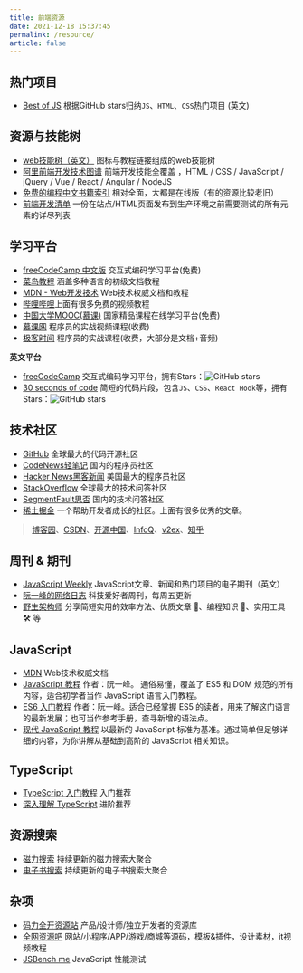 ```yaml
---
title: 前端资源
date: 2021-12-18 15:37:45
permalink: /resource/
article: false
---
```


## 热门项目
- [Best of JS](https://bestofjs.org/) 根据GitHub stars归纳`JS`、`HTML`、`CSS`热门项目 (英文)

## 资源与技能树
- [web技能树（英文）](https://andreasbm.github.io/web-skills/) 图标与教程链接组成的web技能树
- [阿里前端开发技术图谱](https://developer.aliyun.com/graph/frontend) 前端开发技能全覆盖 ，HTML / CSS / JavaScript / jQuery / Vue / React / Angular / NodeJS
- [免费的编程中文书籍索引](https://github.com/justjavac/free-programming-books-zh_CN) 相对全面，大都是在线版（有的资源比较老旧）
- [前端开发清单](https://github.com/JohnsenZhou/Front-End-Checklist) 一份在站点/HTML页面发布到生产环境之前需要测试的所有元素的详尽列表

## 学习平台
- [freeCodeCamp 中文版](https://chinese.freecodecamp.org/) 交互式编码学习平台(免费)
- [菜鸟教程](https://www.runoob.com/) 涵盖多种语言的初级文档教程
- [MDN - Web开发技术](https://www.runoob.com/) Web技术权威文档和教程
- [哔哩哔哩](https://www.bilibili.com/)上面有很多免费的视频教程
- [中国大学MOOC(慕课)](https://www.icourse163.org/) 国家精品课程在线学习平台(免费)
- [慕课网](https://www.imooc.com/) 程序员的实战视频课程(收费)
- [极客时间](https://time.geekbang.org/) 程序员的实战课程(收费，大部分是文档+音频)

**英文平台**
- [freeCodeCamp](https://www.freecodecamp.org/learn/) 交互式编码学习平台，拥有Stars：<img src='https://img.shields.io/github/stars/freeCodeCamp/freeCodeCamp' alt='GitHub stars' class="no-zoom">
- [30 seconds of code](https://www.30secondsofcode.org/) 简短的代码片段，包含`JS`、`CSS`、`React Hook`等，拥有Stars：<img src='https://img.shields.io/github/stars/30-seconds/30-seconds-of-code' alt='GitHub stars' class="no-zoom">
## 技术社区
- [GitHub](https://github.com/) 全球最大的代码开源社区
- [CodeNews轻笔记](https://codenews.cc/) 国内的程序员社区
- [Hacker News黑客新闻](https://news.ycombinator.com/) 美国最大的程序员社区
- [StackOverflow](https://stackoverflow.com/) 全球最大的技术问答社区
- [SegmentFault思否](https://segmentfault.com/) 国内的技术问答社区
- [稀土掘金](https://juejin.cn/) 一个帮助开发者成长的社区。上面有很多优秀的文章。
> [博客园](https://www.cnblogs.com/)、[CSDN](https://www.csdn.net/)、[开源中国](https://www.oschina.net/)、[InfoQ](https://xie.infoq.cn/)、[v2ex](https://v2ex.com/)、[知乎](https://www.zhihu.com/hot)

## 周刊 & 期刊
- [JavaScript Weekly](https://javascriptweekly.com/) JavaScript文章、新闻和热门项目的电子期刊（英文）
- [阮一峰的网络日志](https://www.ruanyifeng.com/blog/) 科技爱好者周刊，每周五更新
- [野生架构师](http://weekly.codelc.com/) 分享简短实用的效率方法、优质文章 📑、编程知识 🎹、实用工具 🛠️ 等
## JavaScript
- [MDN](https://developer.mozilla.org/zh-CN/docs/Web) Web技术权威文档
- [JavaScript 教程](https://es6.ruanyifeng.com/) 作者：阮一峰。 通俗易懂，覆盖了 ES5 和 DOM 规范的所有内容，适合初学者当作 JavaScript 语言入门教程。
- [ES6 入门教程](https://es6.ruanyifeng.com/) 作者：阮一峰。适合已经掌握 ES5 的读者，用来了解这门语言的最新发展；也可当作参考手册，查寻新增的语法点。
- [现代 JavaScript 教程](https://zh.javascript.info/) 以最新的 JavaScript 标准为基准。通过简单但足够详细的内容，为你讲解从基础到高阶的 JavaScript 相关知识。
## TypeScript
- [TypeScript 入门教程](https://ts.xcatliu.com/) 入门推荐
- [深入理解 TypeScript](https://jkchao.github.io/typescript-book-chinese/) 进阶推荐


## 资源搜索
- [磁力搜索](https://www.yeeach.com/post/1367) 持续更新的磁力搜索大聚合
- [电子书搜索](https://www.yeeach.com/post/1732) 持续更新的电子书搜索大聚合

## 杂项
- [码力全开资源站](https://design.maliquankai.com/) 产品/设计师/独立开发者的资源库
- [全网资源吧](https://www.qwzy8.com/) 网站/小程序/APP/游戏/商城等源码，模板&插件，设计素材，it视频教程
- [JSBench me](https://jsbench.me/9ulcqcyk1j/2) JavaScript 性能测试
